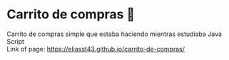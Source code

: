 # Carrito de compras 🛒
Carrito de compras simple que estaba haciendo mientras estudiaba Java Script
<br>
Link of page: https://eliasst43.github.io/carrito-de-compras/
